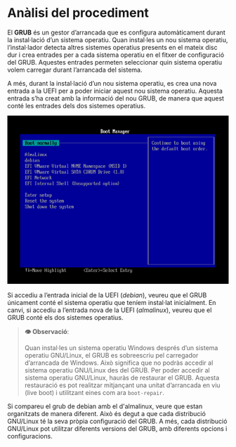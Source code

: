 # Anàlisi del procediment

El **GRUB** és un gestor d’arrancada que es configura automàticament durant la instal·lació d’un sistema operatiu. Quan instal·les un nou sistema operatiu, l’instal·lador detecta altres sistemes operatius presents en el mateix disc dur i crea entrades per a cada sistema operatiu en el fitxer de configuració del GRUB. Aquestes entrades permeten seleccionar quin sistema operatiu volem carregar durant l’arrancada del sistema.

A més, durant la instal·lació d’un nou sistema operatiu, es crea una nova entrada a la UEFI per a poder iniciar aquest nou sistema operatiu. Aquesta entrada s’ha creat amb la informació del nou GRUB, de manera que aquest conté les entrades dels dos sistemes operatius.

![UEFI amb les entrades dels dos sistemes operatius](../figures/GRUB/dual-boot/uefi.png)

Si accediu a l’entrada inicial de la UEFI (*debian*), veureu que el GRUB únicament conté el sistema operatiu que teníem instal·lat inicialment. En canvi, si accediu a l’entrada nova de la UEFI (*almalinux*), veureu que el GRUB conté els dos sistemes operatius.

> **👁️ Observació**:
>
> Quan instal·les un sistema operatiu Windows després d’un sistema operatiu GNU/Linux, el GRUB es sobreescriu pel carregador d’arrancada de Windows. Això significa que no podràs accedir al sistema operatiu GNU/Linux des del GRUB. Per poder accedir al sistema operatiu GNU/Linux, hauràs de restaurar el GRUB. Aquesta restauració es pot realitzar mitjançant una unitat d’arrancada en viu (live boot) i utilitzant eines com ara `boot-repair`.

Si compareu el grub de debian amb el d'almalinux, veure que estan organitzats de manera diferent. Això és degut a que cada distribució GNU/Linux té la seva pròpia configuració del GRUB. A més, cada distribució GNU/Linux pot utilitzar diferents versions del GRUB, amb diferents opcions i configuracions.
